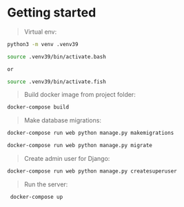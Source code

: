 # Getting started

> Virtual env:
> 
```bash
python3 -m venv .venv39

source .venv39/bin/activate.bash

or

source .venv39/bin/activate.fish

```


> Build docker image from project folder:
> 
```bash
docker-compose build
```

> Make database migrations:

```bash
docker-compose run web python manage.py makemigrations

docker-compose run web python manage.py migrate
```
> Create admin user for Django:

```bash
docker-compose run web python manage.py createsuperuser
```

> Run the server:

```bash
 docker-compose up
 ```